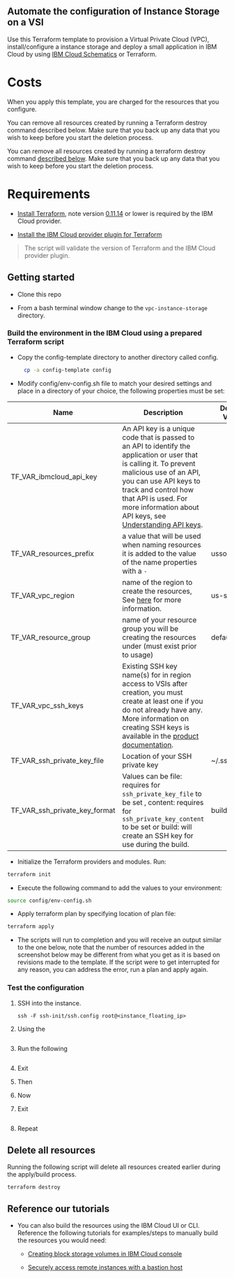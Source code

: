 ## Automate the configuration of Instance Storage on a VSI

Use this Terraform template to provision a Virtual Private Cloud (VPC), install/configure a instance storage and deploy a small application in IBM Cloud by using [IBM Cloud Schematics](https://cloud.ibm.com/docs/schematics?topic=schematics-about-schematics) or Terraform.


# Costs

When you apply this template, you are charged for the resources that you configure.

You can remove all resources created by running a Terraform destroy command described below. Make sure that you back up any data that you wish to keep before you start the deletion process.

You can remove all resources created by running a terraform destroy command [described below](#delete-all-resources). Make sure that you back up any data that you wish to keep before you start the deletion process.

# Requirements

- [Install Terraform](https://www.terraform.io/downloads.html), note version [0.11.14](https://releases.hashicorp.com/terraform/0.11.14/) or lower is required by the IBM Cloud provider.

- [Install the IBM Cloud provider plugin for Terraform](https://github.com/IBM-Cloud/terraform-provider-ibm#using-the-provider)

> The script will validate the version of Terraform and the IBM Cloud provider plugin.

## Getting started

- Clone this repo

- From a bash terminal window change to the `vpc-instance-storage` directory.

### Build the environment in the IBM Cloud using a prepared Terraform script

- Copy the config-template directory to another directory called config.
  ```sh
    cp -a config-template config
  ```

- Modify config/env-config.sh file to match your desired settings and place in a directory of your choice, the following properties must be set:

|  Name               | Description                         | Default Value |
| -------------------| ------------------------------------|---------------- |
| TF_VAR_ibmcloud_api_key | An API key is a unique code that is passed to an API to identify the application or user that is calling it. To prevent malicious use of an API, you can use API keys to track and control how that API is used. For more information about API keys, see [Understanding API keys](https://cloud.ibm.com/docs/iam?topic=iam-manapikey). |
| TF_VAR_resources_prefix | a value that will be used when naming resources it is added to the value of the name properties with a `-` | ussouthtf |
| TF_VAR_vpc_region        | name of the region to create the resources, See [here](https://cloud.ibm.com/docs/vpc?topic=vpc-creating-a-vpc-in-a-different-region) for more information. | us-south |
| TF_VAR_resource_group | name of your resource group you will be creating the resources under (must exist prior to usage) | default |
| TF_VAR_vpc_ssh_keys | Existing SSH key name(s) for in region access to VSIs after creation, you must create at least one if you do not already have any. More information on creating SSH keys is available in the [product documentation](https://cloud.ibm.com/docs/vpc?topic=vpc-ssh-keys). |
| TF_VAR_ssh_private_key_file | Location of your SSH private key | ~/.ssh/id_rsa |
| TF_VAR_ssh_private_key_format | Values can be file: requires for `ssh_private_key_file` to be set , content: requires for `ssh_private_key_content` to be set or build: will create an SSH key for use during the build. | build |

- Initialize the Terraform providers and modules. Run:
```sh
terraform init
```

- Execute the following command to add the values to your environment:
```sh
source config/env-config.sh
```

- Apply terraform plan by specifying location of plan file:
```sh
terraform apply
```

- The scripts will run to completion and you will receive an output similar to the one below, note that the number of resources added in the screenshot below may be different from what you get as it is based on revisions made to the template.  If the script were to get interrupted for any reason, you can address the error, run a plan and apply again.


### Test the configuration

1.	SSH into the  instance.

    ```
    ssh -F ssh-init/ssh.config root@<instance_floating_ip>
    ```

2.  Using the 
    ```

3.  Run the following 
    ```

4.  Exit 

5.  Then 

6. Now 

7. Exit 
    ```

8. Repeat 


## Delete all resources

Running the following script will delete all resources created earlier during the apply/build process.

```
terraform destroy
```

## Reference our tutorials

- You can also build the resources using the IBM Cloud UI or CLI. Reference the following tutorials for examples/steps to manually build the resources you would need:

    - [Creating block storage volumes in IBM Cloud console](https://cloud.ibm.com/docs/infrastructure/block-storage-is?topic=block-storage-is-creating-block-storage&topicid=block-storage-is-block-storage-getting-started)

    - [Securely access remote instances with a bastion host](https://cloud.ibm.com/docs/tutorials?topic=solution-tutorials-vpc-secure-management-bastion-server)
